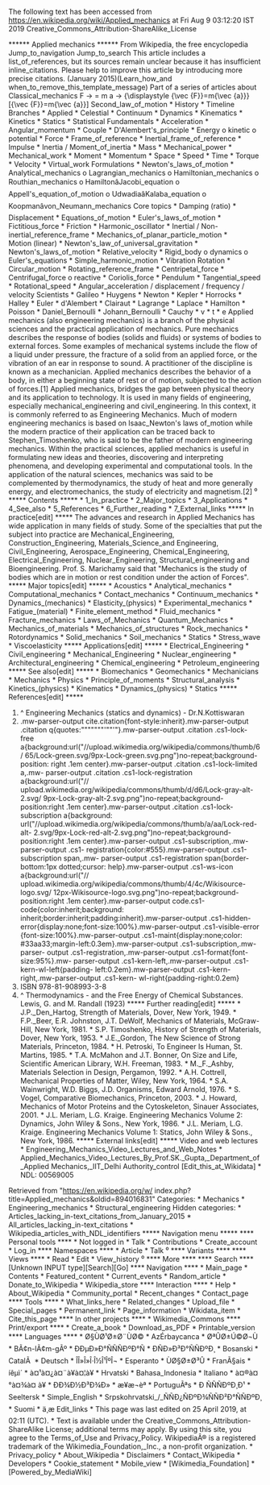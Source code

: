The following text has been accessed from https://en.wikipedia.org/wiki/Applied_mechanics at Fri Aug 9 03:12:20 IST 2019
Creative_Commons_Attribution-ShareAlike_License




















****** Applied mechanics ******
From Wikipedia, the free encyclopedia
Jump_to_navigation Jump_to_search
 This article includes a list_of_references, but its sources remain unclear
 because it has insufficient inline_citations. Please help to improve this
 article by introducing more precise citations. (January 2015)(Learn_how_and
 when_to_remove_this_template_message)
Part of a series of articles about
Classical_mechanics
      F &#x2192;    = m    a &#x2192;      {\displaystyle {\vec {F}}=m{\vec
{a}}}  [{\vec {F}}=m{\vec {a}}]
Second_law_of_motion
    * History
    * Timeline
Branches
    * Applied
    * Celestial
    * Continuum
    * Dynamics
    * Kinematics
    * Kinetics
    * Statics
    * Statistical
Fundamentals
    * Acceleration
    * Angular_momentum
    * Couple
    * D'Alembert's_principle
    * Energy
          o kinetic
          o potential
    * Force
    * Frame_of_reference
    * Inertial_frame_of_reference
    * Impulse
    * Inertia / Moment_of_inertia
    * Mass
    *
      Mechanical_power
    * Mechanical_work
    *
      Moment
    * Momentum
    * Space
    * Speed
    * Time
    * Torque
    * Velocity
    * Virtual_work
Formulations
    * Newton's_laws_of_motion
    * Analytical_mechanics
          o Lagrangian_mechanics
          o Hamiltonian_mechanics
          o Routhian_mechanics
          o HamiltonâJacobi_equation
          o Appell's_equation_of_motion
          o UdwadiaâKalaba_equation
          o Koopmanâvon_Neumann_mechanics
Core topics
    * Damping (ratio)
    * Displacement
    * Equations_of_motion
    * Euler's_laws_of_motion
    * Fictitious_force
    * Friction
    * Harmonic_oscillator
    * Inertial / Non-inertial_reference_frame
    * Mechanics_of_planar_particle_motion
    * Motion (linear)
    * Newton's_law_of_universal_gravitation
    * Newton's_laws_of_motion
    * Relative_velocity
    * Rigid_body
          o dynamics
          o Euler's_equations
    * Simple_harmonic_motion
    * Vibration
Rotation
    * Circular_motion
    * Rotating_reference_frame
    * Centripetal_force
    * Centrifugal_force
          o reactive
    * Coriolis_force
    * Pendulum
    * Tangential_speed
    * Rotational_speed
    * Angular_acceleration / displacement / frequency / velocity
Scientists
    * Galileo
    * Huygens
    * Newton
    * Kepler
    * Horrocks
    * Halley
    * Euler
    * d'Alembert
    * Clairaut
    * Lagrange
    * Laplace
    * Hamilton
    * Poisson
    * Daniel_Bernoulli
    * Johann_Bernoulli
    * Cauchy
    * v
    * t
    * e
Applied mechanics (also engineering mechanics) is a branch of the physical
sciences and the practical application of mechanics. Pure mechanics describes
the response of bodies (solids and fluids) or systems of bodies to external
forces. Some examples of mechanical systems include the flow of a liquid under
pressure, the fracture of a solid from an applied force, or the vibration of an
ear in response to sound. A practitioner of the discipline is known as a
mechanician.
Applied mechanics describes the behavior of a body, in either a beginning state
of rest or of motion, subjected to the action of forces.[1] Applied mechanics,
bridges the gap between physical theory and its application to technology. It
is used in many fields of engineering, especially mechanical_engineering and
civil_engineering. In this context, it is commonly referred to as Engineering
Mechanics. Much of modern engineering mechanics is based on Isaac_Newton's laws
of_motion while the modern practice of their application can be traced back to
Stephen_Timoshenko, who is said to be the father of modern engineering
mechanics.
Within the practical sciences, applied mechanics is useful in formulating new
ideas and theories, discovering and interpreting phenomena, and developing
experimental and computational tools. In the application of the natural
sciences, mechanics was said to be complemented by thermodynamics, the study of
heat and more generally energy, and electromechanics, the study of electricity
and magnetism.[2]
⁰
***** Contents *****
    * 1_In_practice
    * 2_Major_topics
    * 3_Applications
    * 4_See_also
    * 5_References
    * 6_Further_reading
    * 7_External_links
***** In practice[edit] *****
The advances and research in Applied Mechanics has wide application in many
fields of study. Some of the specialties that put the subject into practice are
Mechanical_Engineering, Construction_Engineering, Materials_Science_and
Engineering, Civil_Engineering, Aerospace_Engineering, Chemical_Engineering,
Electrical_Engineering, Nuclear_Engineering, Structural_engineering and
Bioengineering. Prof. S. Marichamy said that "Mechanics is the study of bodies
which are in motion or rest condition under the action of Forces".
***** Major topics[edit] *****
    * Acoustics
    * Analytical_mechanics
    * Computational_mechanics
    * Contact_mechanics
    * Continuum_mechanics
    * Dynamics_(mechanics)
    * Elasticity_(physics)
    * Experimental_mechanics
    * Fatigue_(material)
    * Finite_element_method
    * Fluid_mechanics
    * Fracture_mechanics
    * Laws_of_Mechanics
    * Quantum_Mechanics
    * Mechanics_of_materials
    * Mechanics_of_structures
    * Rock_mechanics
    * Rotordynamics
    * Solid_mechanics
    * Soil_mechanics
    * Statics
    * Stress_wave
    * Viscoelasticity
***** Applications[edit] *****
    * Electrical_Engineering
    * Civil_engineering
    * Mechanical_Engineering
    * Nuclear_engineering
    * Architectural_engineering
    * Chemical_engineering
    * Petroleum_engineering
***** See also[edit] *****
    * Biomechanics
    * Geomechanics
    * Mechanicians
    * Mechanics
    * Physics
    * Principle_of_moments
    * Structural_analysis
    * Kinetics_(physics)
    * Kinematics
    * Dynamics_(physics)
    * Statics
***** References[edit] *****
   1. ^ Engineering Mechanics (statics and dynamics) - Dr.N.Kottiswaran
   2. .mw-parser-output cite.citation{font-style:inherit}.mw-parser-output
      .citation q{quotes:"\"""\"""'""'"}.mw-parser-output .citation .cs1-lock-
      free a{background:url("//upload.wikimedia.org/wikipedia/commons/thumb/6/
      65/Lock-green.svg/9px-Lock-green.svg.png")no-repeat;background-position:
      right .1em center}.mw-parser-output .citation .cs1-lock-limited a,.mw-
      parser-output .citation .cs1-lock-registration a{background:url("//
      upload.wikimedia.org/wikipedia/commons/thumb/d/d6/Lock-gray-alt-2.svg/
      9px-Lock-gray-alt-2.svg.png")no-repeat;background-position:right .1em
      center}.mw-parser-output .citation .cs1-lock-subscription a{background:
      url("//upload.wikimedia.org/wikipedia/commons/thumb/a/aa/Lock-red-alt-
      2.svg/9px-Lock-red-alt-2.svg.png")no-repeat;background-position:right
      .1em center}.mw-parser-output .cs1-subscription,.mw-parser-output .cs1-
      registration{color:#555}.mw-parser-output .cs1-subscription span,.mw-
      parser-output .cs1-registration span{border-bottom:1px dotted;cursor:
      help}.mw-parser-output .cs1-ws-icon a{background:url("//
      upload.wikimedia.org/wikipedia/commons/thumb/4/4c/Wikisource-logo.svg/
      12px-Wikisource-logo.svg.png")no-repeat;background-position:right .1em
      center}.mw-parser-output code.cs1-code{color:inherit;background:
      inherit;border:inherit;padding:inherit}.mw-parser-output .cs1-hidden-
      error{display:none;font-size:100%}.mw-parser-output .cs1-visible-error
      {font-size:100%}.mw-parser-output .cs1-maint{display:none;color:
      #33aa33;margin-left:0.3em}.mw-parser-output .cs1-subscription,.mw-parser-
      output .cs1-registration,.mw-parser-output .cs1-format{font-size:95%}.mw-
      parser-output .cs1-kern-left,.mw-parser-output .cs1-kern-wl-left{padding-
      left:0.2em}.mw-parser-output .cs1-kern-right,.mw-parser-output .cs1-kern-
      wl-right{padding-right:0.2em}
   3. ISBN 978-81-908993-3-8
   4. ^ Thermodynamics - and the Free Energy of Chemical Substances. Lewis, G.
      and M. Randall (1923)
***** Further reading[edit] *****
    * J.P._Den_Hartog, Strength of Materials, Dover, New York, 1949.
    * F.P._Beer, E.R. Johnston, J.T. DeWolf, Mechanics of Materials, McGraw-
      Hill, New York, 1981.
    * S.P. Timoshenko, History of Strength of Materials, Dover, New York, 1953.
    * J.E._Gordon, The New Science of Strong Materials, Princeton, 1984.
    * H. Petroski, To Engineer Is Human, St. Martins, 1985.
    * T.A. McMahon and J.T. Bonner, On Size and Life, Scientific American
      Library, W.H. Freeman, 1983.
    * M._F._Ashby, Materials Selection in Design, Pergamon, 1992.
    * A.H. Cottrell, Mechanical Properties of Matter, Wiley, New York, 1964.
    * S.A. Wainwright, W.D. Biggs, J.D. Organisms, Edward Arnold, 1976.
    * S. Vogel, Comparative Biomechanics, Princeton, 2003.
    * J. Howard, Mechanics of Motor Proteins and the Cytoskeleton, Sinauer
      Associates, 2001.
    * J.L. Meriam, L.G. Kraige. Engineering Mechanics Volume 2: Dynamics, John
      Wiley & Sons., New York, 1986.
    * J.L. Meriam, L.G. Kraige. Engineering Mechanics Volume 1: Statics, John
      Wiley & Sons., New York, 1986.
***** External links[edit] *****
  Video and web lectures
    * Engineering_Mechanics_Video_Lectures_and_Web_Notes
    * Applied_Mechanics_Video_Lectures_By_Prof.SK._Gupta,_Department_of_Applied
      Mechanics,_IIT_Delhi
Authority_control [Edit_this_at_Wikidata]     * NDL: 00569005

Retrieved from "https://en.wikipedia.org/w/
index.php?title=Applied_mechanics&oldid=894016831"
Categories:
    * Mechanics
    * Engineering_mechanics
    * Structural_engineering
Hidden categories:
    * Articles_lacking_in-text_citations_from_January_2015
    * All_articles_lacking_in-text_citations
    * Wikipedia_articles_with_NDL_identifiers
***** Navigation menu *****
**** Personal tools ****
    * Not logged in
    * Talk
    * Contributions
    * Create_account
    * Log_in
**** Namespaces ****
    * Article
    * Talk
⁰
**** Variants ****
**** Views ****
    * Read
    * Edit
    * View_history
⁰
**** More ****
**** Search ****
[Unknown INPUT type][Search][Go]
**** Navigation ****
    * Main_page
    * Contents
    * Featured_content
    * Current_events
    * Random_article
    * Donate_to_Wikipedia
    * Wikipedia_store
**** Interaction ****
    * Help
    * About_Wikipedia
    * Community_portal
    * Recent_changes
    * Contact_page
**** Tools ****
    * What_links_here
    * Related_changes
    * Upload_file
    * Special_pages
    * Permanent_link
    * Page_information
    * Wikidata_item
    * Cite_this_page
**** In other projects ****
    * Wikimedia_Commons
**** Print/export ****
    * Create_a_book
    * Download_as_PDF
    * Printable_version
**** Languages ****
    * Ø§ÙØ¹Ø±Ø¨ÙØ©
    * AzÉrbaycanca
    * ØªÛØ±Ú©Ø¬Ù
    * BÃ¢n-lÃ¢m-gÃº
    * ÐÐµÐ»Ð°ÑÑÑÐºÐ°Ñ
    * ÐÑÐ»Ð³Ð°ÑÑÐºÐ¸
    * Bosanski
    * CatalÃ 
    * Deutsch
    * ÎÎ»Î»Î·Î½Î¹ÎºÎ¬
    * Esperanto
    * ÙØ§Ø±Ø³Û
    * FranÃ§ais
    * íêµ­ì´
    * à¤¹à¤¿à¤¨à¥à¤¦à¥
    * Hrvatski
    * Bahasa_Indonesia
    * Italiano
    * à¤®à¤°à¤¾à¤ à¥
    * ÐÐ¾Ð½Ð³Ð¾Ð»
    * æ¥æ¬èª
    * PortuguÃªs
    * Ð ÑÑÑÐºÐ¸Ð¹
    * Seeltersk
    * Simple_English
    * Srpskohrvatski_/_ÑÑÐ¿ÑÐºÐ¾ÑÑÐ²Ð°ÑÑÐºÐ¸
    * Suomi
    * ä¸­æ
Edit_links
    * This page was last edited on 25 April 2019, at 02:11 (UTC).
    * Text is available under the Creative_Commons_Attribution-ShareAlike
      License; additional terms may apply. By using this site, you agree to the
      Terms_of_Use and Privacy_Policy. WikipediaÂ® is a registered trademark of
      the Wikimedia_Foundation,_Inc., a non-profit organization.
    * Privacy_policy
    * About_Wikipedia
    * Disclaimers
    * Contact_Wikipedia
    * Developers
    * Cookie_statement
    * Mobile_view
    * [Wikimedia_Foundation]
    * [Powered_by_MediaWiki]
